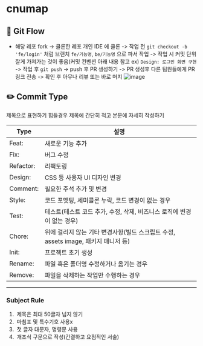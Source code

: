 # cnumap

## 👟 Git Flow
- 해당 레포 fork -> 클론한 레포 개인 IDE 에 클론 -> 작업 전 `git checkout -b 'fe/login'` 처럼 브랜치 `fe/기능명`, `be/기능명` 으로 파서 작업 -> 작업 시 커밋 단위 잘게 가져가는 것이 좋음(커밋 컨벤션 아래 내용 참고 ex) `Design: 로그인 화면 구현`  -> 작업 후 `git push` -> push 후 PR 생성하기 -> PR 생성후 다른 팀원들에게 PR 링크 전송 -> 확인 후 아무나 리뷰 또는 바로 머지
![image](https://github.com/user-attachments/assets/fe80f284-dbf0-4e23-8d91-372c15c48e7b)


## **✏️ Commit Type**

제목으로 표현하기 힘들경우 제목에 간단히 적고 본문에 자세히 작성하기

| **Type** | **설명** |
| --- | --- |
| Feat: | 새로운 기능 추가 |
| Fix: | 버그 수정 |
| Refactor: | 리팩토링 |
| Design: | CSS 등 사용자 UI 디자인 변경 |
| Comment: | 필요한 주석 추가 및 변경 |
| Style: | 코드 포맷팅, 세미콜론 누락, 코드 변경이 없는 경우 |
| Test: | 테스트(테스트 코드 추가, 수정, 삭제, 비즈니스 로직에 변경이 없는 경우) |
| Chore: | 위에 걸리지 않는 기타 변경사항(빌드 스크립트 수정, assets image, 패키지 매니저 등) |
| Init: | 프로젝트 초기 생성 |
| Rename: | 파일 혹은 폴더명 수정하거나 옮기는 경우 |
| Remove: | 파일을 삭제하는 작업만 수행하는 경우 |

---

### **Subject Rule**

1.  제목은 최대 50글자 넘지 않기
2.  마침표 및 특수기호 사용x
3.  첫 글자 대문자, 명령문 사용
4.  개조식 구문으로 작성(간결하고 요점적인 서술)
